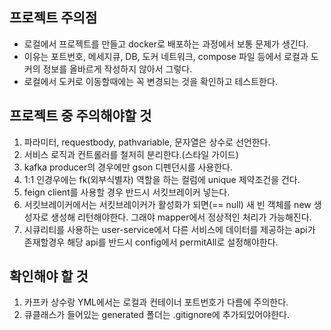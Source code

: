 ## 프로젝트 주의점
* 로컬에서 프로젝트를 만들고 docker로 배포하는 과정에서 보통 문제가 생긴다.
* 이유는 포트번호, 메세지큐, DB, 도커 네트워크, compose 파일 등에서 로컬과 도커의 정보를 올바르게 작성하지 않아서 그렇다.
* 로컬에서 도커로 이동할때에는 꼭 변경되는 것을 확인하고 테스트한다.

## 프로젝트 중 주의해야할 것
1. 파라미터, requestbody, pathvariable, 문자열은 상수로 선언한다.
2. 서비스 로직과 컨트롤러를 철저히 분리한다.(스타일 가이드) 
3. kafka producer의 경우에만 gson 디펜던시를 사용한다.
4. 1:1 인경우에는 fk(외부식별자) 역할을 하는 컬럼에 unique 제약조건을 건다.
5. feign client를 사용할 경우 반드시 서킷브레이커 넣는다.
6. 서킷브레이커에서는 서킷브레이커가 활성화가 되면(== null) 새 빈 객체를 new 생성자로 생성해 리턴해야한다. 그래야 mapper에서 정상적인 처리가 가능해진다.
7. 시큐리티를 사용하는 user-service에서 다른 서비스에 데이터를 제공하는 api가 존재할경우 해당 api를 반드시 config에서 permitAll로 설정해야한다.

## 확인해야 할 것
1. 카프카 상수랑 YML에서는 로컬과 컨테이너 포트번호가 다름에 주의한다.
2. 큐클래스가 들어있는 generated 폴더는 .gitignore에 추가되있어야한다.